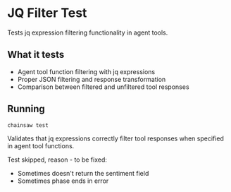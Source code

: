 # JQ Filter Test

Tests jq expression filtering functionality in agent tools.

## What it tests
- Agent tool function filtering with jq expressions
- Proper JSON filtering and response transformation
- Comparison between filtered and unfiltered tool responses

## Running
```bash
chainsaw test
```

Validates that jq expressions correctly filter tool responses when specified in agent tool functions.

Test skipped, reason - to be fixed:
- Sometimes doesn't return the sentiment field
- Sometimes phase ends in error
